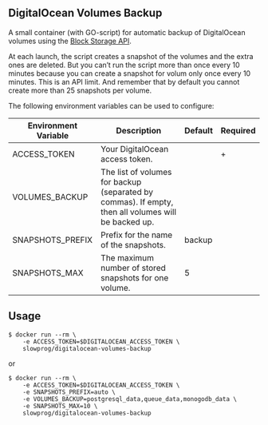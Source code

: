 ## DigitalOcean Volumes Backup

A small container (with GO-script) for automatic backup of DigitalOcean volumes using the [Block Storage API](https://developers.digitalocean.com/documentation/v2/#block-storage).

At each launch, the script creates a snapshot of the volumes and the extra ones are deleted. But you can’t run the script more than once every 10 minutes because you can create a snapshot for volum only once every 10 minutes. This is an API limit. And remember that by default you cannot create more than 25 snapshots per volume.

The following environment variables can be used to configure:

Environment Variable | Description | Default | Required
---|---|---|---
ACCESS_TOKEN | Your DigitalOcean access token. | | +
VOLUMES_BACKUP | The list of volumes for backup (separated by commas). If empty, then all volumes will be backed up. |  |
SNAPSHOTS_PREFIX | Prefix for the name of the snapshots. | backup |
SNAPSHOTS_MAX | The maximum number of stored snapshots for one volume. | 5 |

## Usage

```shell
$ docker run --rm \
    -e ACCESS_TOKEN=$DIGITALOCEAN_ACCESS_TOKEN \
    slowprog/digitalocean-volumes-backup
```

or

```shell
$ docker run --rm \
    -e ACCESS_TOKEN=$DIGITALOCEAN_ACCESS_TOKEN \
    -e SNAPSHOTS_PREFIX=auto \
    -e VOLUMES_BACKUP=postgresql_data,queue_data,monogodb_data \
    -e SNAPSHOTS_MAX=10 \
    slowprog/digitalocean-volumes-backup
```